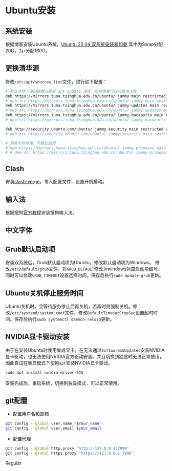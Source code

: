 # Ubuntu安装
## 系统安装
根据博客安装Ubuntu系统，[Ubuntu 22.04 双系统安装和卸载](https://blog.csdn.net/m0_63478913/article/details/125352819)
其中为Swap分配20G，为`/`分配180G。

## 更换清华源
修改`/etc/apt/sources.list`文件，进行如下配置：
```bash
# 默认注释了源码镜像以提高 apt update 速度，如有需要可自行取消注释
deb https://mirrors.tuna.tsinghua.edu.cn/ubuntu/ jammy main restricted universe multiverse
# deb-src https://mirrors.tuna.tsinghua.edu.cn/ubuntu/ jammy main restricted universe multiverse
deb https://mirrors.tuna.tsinghua.edu.cn/ubuntu/ jammy-updates main restricted universe multiverse
# deb-src https://mirrors.tuna.tsinghua.edu.cn/ubuntu/ jammy-updates main restricted universe multiverse
deb https://mirrors.tuna.tsinghua.edu.cn/ubuntu/ jammy-backports main restricted universe multiverse
# deb-src https://mirrors.tuna.tsinghua.edu.cn/ubuntu/ jammy-backports main restricted universe multiverse

deb http://security.ubuntu.com/ubuntu/ jammy-security main restricted universe multiverse
# deb-src http://security.ubuntu.com/ubuntu/ jammy-security main restricted universe multiverse

# 预发布软件源，不建议启用
# deb https://mirrors.tuna.tsinghua.edu.cn/ubuntu/ jammy-proposed main restricted universe multiverse
# # deb-src https://mirrors.tuna.tsinghua.edu.cn/ubuntu/ jammy-proposed main restricted universe multiverse
```

## Clash
安装[clash-verge](https://github.com/zzzgydi/clash-verge)，导入配置文件，设置开机启动。

## 输入法
根据搜狗[官方教程](https://shurufa.sogou.com/linux/guide)安装搜狗输入法。

## 中文字体


## Grub默认启动项
安装双系统后，Grub默认启动项为Ubuntu，修改默认启动项为Windows。
修改`/etc/default/grub`文件，将`GRUB_DEFAULT`修改为windows对应启动项编号。同时可以修改`GRUB_TIMEOUT`设置选择时间。保存后执行`sudo update-grub`更新。

## Ubuntu关机停止服务时间
Ubuntu关机时，会等待服务停止后再关机，若超时则强制关机。修改`/etc/systemd/system.conf`文件，修改`DefaultTimeoutStopSec`设置超时时间。保存后执行`sudo systemctl daemon-reload`更新。

## NVIDIA显卡驱动安装
由于在安装Ubuntu时使用集成显卡，在无法通过`Softwares&Updates`安装NVIDIA显卡驱动，也无法使用NVIDIA官方驱动安装。并且切换到独显时无法正常使用，因此尝试在集显模式下使用`apt`安装NVIDIA显卡驱动。
```bash
sudo apt install nvidia-driver-535
```
安装完成后，重启系统，切换到独显模式，可以正常使用。

## git配置
- 配置用户名和邮箱
```bash
git config --global user.name "$Your_name"
git config --global user.email $your_email
```
- 配置代理
```bash
git config --global http.proxy 'http://127.0.0.1:7890'
git config --global https.proxy 'https://127.0.0.1:7890'
```

Regular